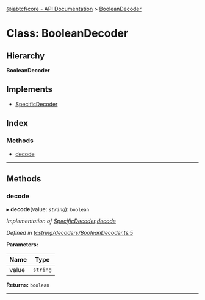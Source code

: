 [@iabtcf/core - API Documentation](../README.md) > [BooleanDecoder](../classes/booleandecoder.md)

# Class: BooleanDecoder

## Hierarchy

**BooleanDecoder**

## Implements

* [SpecificDecoder](../interfaces/specificdecoder.md)

## Index

### Methods

* [decode](booleandecoder.md#decode)

---

## Methods

<a id="decode"></a>

###  decode

▸ **decode**(value: *`string`*): `boolean`

*Implementation of [SpecificDecoder](../interfaces/specificdecoder.md).[decode](../interfaces/specificdecoder.md#decode)*

*Defined in [tcstring/decoders/BooleanDecoder.ts:5](https://github.com/chrispaterson/iabtcf-es/blob/2c1666e/modules/core/src/tcstring/decoders/BooleanDecoder.ts#L5)*

**Parameters:**

| Name | Type |
| ------ | ------ |
| value | `string` |

**Returns:** `boolean`

___

